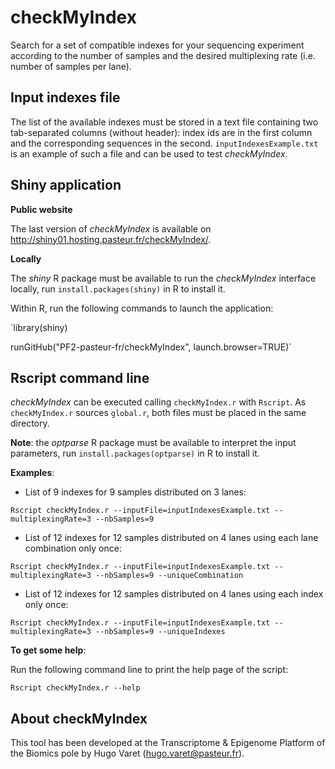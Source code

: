 # checkMyIndex

Search for a set of compatible indexes for your sequencing experiment according to the number of samples and the desired multiplexing rate (i.e. number of samples per lane).

## Input indexes file

The list of the available indexes must be stored in a text file containing two tab-separated columns (without header): index ids are in the first column and the corresponding sequences in the second. `inputIndexesExample.txt` is an example of such a file and can be used to test *checkMyIndex*.

## Shiny application

**Public website**

The last version of *checkMyIndex* is available on <http://shiny01.hosting.pasteur.fr/checkMyIndex/>.

**Locally**

The *shiny* R package must be available to run the *checkMyIndex* interface locally, run `install.packages(shiny)` in R to install it.

Within R, run the following commands to launch the application:

`library(shiny)

runGitHub("PF2-pasteur-fr/checkMyIndex", launch.browser=TRUE)`

## Rscript command line

*checkMyIndex* can be executed calling `checkMyIndex.r` with `Rscript`. As `checkMyIndex.r` sources `global.r`, both files must be placed in the same directory.

**Note**: the *optparse* R package must be available to interpret the input parameters, run `install.packages(optparse)` in R to install it. 

**Examples**:

* List of 9 indexes for 9 samples distributed on 3 lanes:

`Rscript checkMyIndex.r --inputFile=inputIndexesExample.txt --multiplexingRate=3 --nbSamples=9`

* List of 12 indexes for 12 samples distributed on 4 lanes using each lane combination only once:

`Rscript checkMyIndex.r --inputFile=inputIndexesExample.txt --multiplexingRate=3 --nbSamples=9 --uniqueCombination`

* List of 12 indexes for 12 samples distributed on 4 lanes using each index only once:

`Rscript checkMyIndex.r --inputFile=inputIndexesExample.txt --multiplexingRate=3 --nbSamples=9 --uniqueIndexes`

**To get some help**:

Run the following command line to print the help page of the script: 

`Rscript checkMyIndex.r --help`

## About checkMyIndex

This tool has been developed at the Transcriptome & Epigenome Platform of the Biomics pole by Hugo Varet (<hugo.varet@pasteur.fr>).
